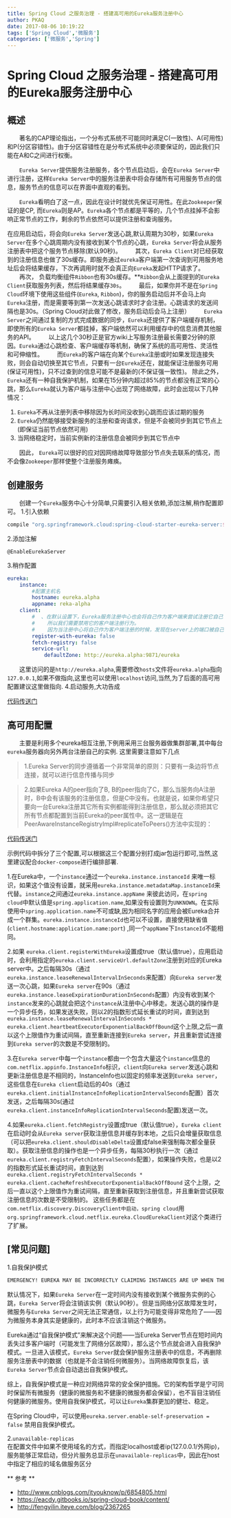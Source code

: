 ```yaml
---
title: Spring Cloud 之服务治理 - 搭建高可用的Eureka服务注册中心
author: PKAQ
date: 2017-08-06 10:19:22
tags: ['Spring Cloud','微服务']
categories: ['微服务','Spring']
---
```

# Spring Cloud 之服务治理 - 搭建高可用的Eureka服务注册中心

## 概述
　　著名的CAP理论指出，一个分布式系统不可能同时满足C(一致性)、A(可用性)和P(分区容错性)。由于分区容错性在是分布式系统中必须要保证的，因此我们只能在A和C之间进行权衡。

　　`Eureka Server`提供服务注册服务，各个节点启动后，会在`Eureka Server`中进行注册，这样`Eureka Server`中的服务注册表中将会存储所有可用服务节点的信息，服务节点的信息可以在界面中直观的看到。

　　`Eureka`看明白了这一点，因此在设计时就优先保证可用性。在此`Zookeeper`保证的是CP, 而`Eureka`则是AP。`Eureka`各个节点都是平等的，几个节点挂掉不会影响正常节点的工作，剩余的节点依然可以提供注册和查询服务。

<!-- more -->
在应用启动后，将会向`Eureka Server`发送心跳,默认周期为30秒，如果`Eureka Server`在多个心跳周期内没有接收到某个节点的心跳，`Eureka Server`将会从服务注册表中把这个服务节点移除(默认90秒)。
　　其次，`Eureka Client`对已经获取到的注册信息也做了30s缓存。即服务通过`eureka`客户端第一次查询到可用服务地址后会将结果缓存，下次再调用时就不会真正向`Eureka`发起HTTP请求了。
　　再次， 负载均衡组件`Ribbon`也有30s缓存。**`Ribbon`会从上面提到的`Eureka Client`获取服务列表，然后将结果缓存`30s`。
　　最后，如果你并不是在`Spring Cloud`环境下使用这些组件(`Eureka`, `Ribbon`)，你的服务启动后并不会马上向`Eureka`注册，而是需要等到第一次发送心跳请求时才会注册。心跳请求的发送间隔也是30s。（Spring Cloud对此做了修改，服务启动后会马上注册）
　　`Eureka Server`之间通过复制的方式完成数据的同步，`Eureka`还提供了客户端缓存机制，即使所有的`Eureka Server`都挂掉，客户端依然可以利用缓存中的信息消费其他服务的API。
　　以上这几个30秒正是官方wiki上写服务注册最长需要2分钟的原因。`Eureka`通过心跳检查、客户端缓存等机制，确保了系统的高可用性、灵活性和可伸缩性。
　　而`Eureka`的客户端在向某个`Eureka`注册或时如果发现连接失败，则会自动切换至其它节点，只要有一台`Eureka`还在，就能保证注册服务可用(保证可用性)，只不过查到的信息可能不是最新的(不保证强一致性)。
除此之外，`Eureka`还有一种自我保护机制，如果在15分钟内超过85%的节点都没有正常的心跳，那么`Eureka`就认为客户端与注册中心出现了网络故障，此时会出现以下几种情况：
1. `Eureka`不再从注册列表中移除因为长时间没收到心跳而应该过期的服务
2. `Eureka`仍然能够接受新服务的注册和查询请求，但是不会被同步到其它节点上(即保证当前节点依然可用)
3. 当网络稳定时，当前实例新的注册信息会被同步到其它节点中

　　因此， `Eureka`可以很好的应对因网络故障导致部分节点失去联系的情况，而不会像`Zookeeper`那样使整个注册服务瘫痪。

## 创建服务

　　创建一个`Eureka`服务中心十分简单,只需要引入相关依赖,添加注解,稍作配置即可。
1.引入依赖
```groovy
compile "org.springframework.cloud:spring-cloud-starter-eureka-server:${cloud_eureka}"
```
2.添加注解
```
@EnableEurekaServer
```
3.稍作配置
```yaml
eureka:
    instance:
        #配置主机名
        hostname: eureka.alpha
        appname: reka-alpha
    client:
        #  、在默认设置下，Eureka服务注册中心也会将自己作为客户端来尝试注册它自己，
        #    所以我们需要禁用它的客户端注册行为。
        #    因为当注册中心将自己作为客户端注册的时候，发现在server上的端口被自己占据了，然后就挂了
        register-with-eureka: false
        fetch-registry: false
        service-url:
            defaultZone: http://eureka.alpha:9871/eureka
```

　　这里访问的是`http://eureka.alpha`,需要修改`hosts`文件将`eureka.alpha`指向`127.0.0.1`,如果不做指向,这里也可以使用`localhost`访问,当然,为了后面的高可用配置建议这里做指向.
4.启动服务,大功告成

[代码传送门](https://github.com/pkaq/springcloud7/tree/master/cloud-eureka-server-simple)
    

## 高可用配置

　　主要是利用多个eureka相互注册,下例用采用三台服务器做集群部署,其中每台`eureka`服务器向另外两台注册自己的实例.
这里需要注意如下几点

> 1.Eureka Server的同步遵循着一个非常简单的原则：只要有一条边将节点连接，就可以进行信息传播与同步   

> 2.如果Eureka A的peer指向了B, B的peer指向了C，那么当服务向A注册时，B中会有该服务的注册信息，但是C中没有。也就是说，如果你希望只要向一台Eureka注册其它所有实例都能得到注册信息，那么就必须把其它所有节点都配置到当前Eureka的peer属性中。这一逻辑是在PeerAwareInstanceRegistryImpl#replicateToPeers()方法中实现的：

[代码传送门](https://github.com/pkaq/springcloud7/tree/master/cloud-eureka-server)
    
示例代码中拆分了三个配置,可以根据这三个配置分别打成jar包运行即可,当然,这里建议配合`docker-compose`进行编排部署.

1.在Eureka中，一个`instance`通过一个`eureka.instance.instanceId` 来唯一标识，如果这个值没有设置，就采用`eureka.instance.metadataMap.instanceId`来代替。`instance`之间通过`eureka.instance.appName` 来彼此访问，在`spring cloud`中默认值是`spring.application.name`,如果没有设置则为`UNKNOWN`。在实际使用中`spring.application.name`不可或缺,因为相同名字的应用会被Eureka合并成一个群集。`eureka.instance.instanceId`也可以不设置，直接使用缺省值(`client.hostname:application.name:port`)
,同一个`appName`下`InstanceId`不能相同。

2.如果 `eureka.client.registerWithEureka`设置成true（默认值true），应用启动时，会利用指定的`eureka.client.serviceUrl.defaultZone`注册到对应的Eureka server中。之后每隔30s（通过`eureka.instance.leaseRenewalIntervalInSeconds`来配置）向`Eureka server`发送一次心跳，如果`Eureka server`在90s（通过`eureka.instance.leaseExpirationDurationInSeconds`配置）内没有收到某个`instance`发来的心跳就会把这个`instance`从注册中心中移走。发送心跳的操作是一个异步任务，如果发送失败，则以2的指数形式延长重试的时间，直到达到`eureka.instance.leaseRenewalIntervalInSeconds * eureka.client.heartbeatExecutorExponentialBackOffBound`这个上限,之后一直以这个上限值作为重试间隔，直至重新连接到`Eureka server`，并且重新尝试连接到`Eureka server`的次数是不受限制的。

3.在`Eureka server`中每一个`instance`都由一个包含大量这个`instance`信息的`com.netflix.appinfo.InstanceInfo`标识，`client`向`Eureka server`发送心跳和更新注册信息是不相同的，InstanceInfo也以固定的频率发送到`Eureka server`，这些信息在`Eureka client`启动后的40s（通过`eureka.client.initialInstanceInfoReplicationIntervalSeconds`配置）首次发送，之后每隔30s(通过`eureka.client.instanceInfoReplicationIntervalSeconds`配置)发送一次。

4.如果`eureka.client.fetchRegistry`设置成true（默认值true），`Eureka client`在启动时会从`Eureka server`获取注册信息并缓存到本地，之后只会增量获取信息（可以把`eureka.client.shouldDisableDelta`设置成false来强制每次都全量获取）。获取注册信息的操作也是一个异步任务，每隔30秒执行一次（通过`eureka.client.registryFetchIntervalSeconds`配置），如果操作失败，也是以2的指数形式延长重试时间，直到达到`eureka.client.registryFetchIntervalSeconds * eureka.client.cacheRefreshExecutorExponentialBackOffBound` 这个上限，之后一直以这个上限值作为重试间隔，直至重新获取到注册信息，并且重新尝试获取注册信息的次数是不受限制的。
这些任务都是在`com.netflix.discovery.DiscoveryClient中启动，spring cloud`用`org.springframework.cloud.netflix.eureka.CloudEurekaClient`对这个类进行了扩展。

## [常见问题]

1.自我保护模式    
```cmd
EMERGENCY! EUREKA MAY BE INCORRECTLY CLAIMING INSTANCES ARE UP WHEN THEY'RE NOT. RENEWALS ARE LESSER THAN THRESHOLD AND HENCE THE INSTANCES ARE NOT BEING EXPIRED JUST TO BE SAFE.
```

默认情况下，如果`Eureka Server`在一定时间内没有接收到某个微服务实例的心跳，`Eureka Server`将会注销该实例（默认90秒）。但是当网络分区故障发生时，微服务与`Eureka Server`之间无法正常通信，以上行为可能变得非常危险了——因为微服务本身其实是健康的，此时本不应该注销这个微服务。

Eureka通过“自我保护模式”来解决这个问题——当Eureka Server节点在短时间内丢失过多客户端时（可能发生了网络分区故障），那么这个节点就会进入自我保护模式。一旦进入该模式，`Eureka Server`就会保护服务注册表中的信息，不再删除服务注册表中的数据（也就是不会注销任何微服务）。当网络故障恢复后，该`Eureka Server`节点会自动退出自我保护模式。

综上，自我保护模式是一种应对网络异常的安全保护措施。它的架构哲学是宁可同时保留所有微服务（健康的微服务和不健康的微服务都会保留），也不盲目注销任何健康的微服务。使用自我保护模式，可以让`Eureka`集群更加的健壮、稳定。

在Spring Cloud中，可以使用`eureka.server.enable-self-preservation = false` 禁用自我保护模式。


2.`unavailable-replicas`    
在配置文件中如果不使用域名的方式，而指定localhost或者ip(127.0.0.1/外网ip)，服务能够正常启动，但分片服务总显示在`unavailable-replicas`中，因此在host中指定了相应的域名做服务区分

** 参考 **
- http://www.cnblogs.com/ityouknow/p/6854805.html
- https://eacdy.gitbooks.io/spring-cloud-book/content/
- http://fengyilin.iteye.com/blog/2367265
